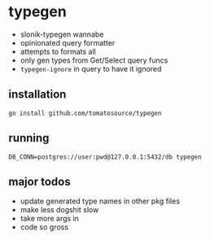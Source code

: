 # typegen

- slonik-typegen wannabe
- opinionated query formatter
- attempts to formats all
- only gen types from Get/Select query funcs
- `typegen-ignore` in query to have it ignored

## installation

```
go install github.com/tomatosource/typegen
```

## running

```
DB_CONN=postgres://user:pwd@127.0.0.1:5432/db typegen
```

## major todos

- update generated type names in other pkg files
- make less dogshit slow
- take more args in
- code so gross
